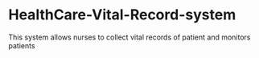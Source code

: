 # HealthCare-Vital-Record-system
This system allows nurses to collect vital records of patient and monitors patients 
